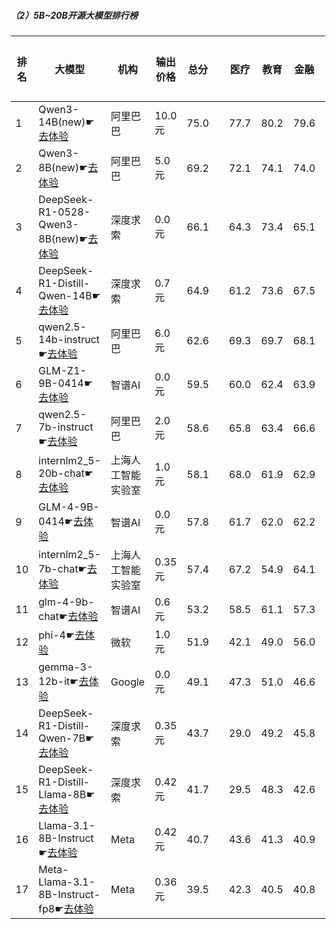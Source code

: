 ##### （2）5B~20B开源大模型排行榜
|排名|大模型|机构|输出价格|总分| |医疗|教育|金融|法律|行政公务|心理健康|推理与数学计算|语言与指令遵从|
|---|-----|---|-------|---|-|----|---|---|---|------|-------|-----------|------------|
|1|Qwen3-14B(new)☛[去体验](https://nonelinear.com/static/modelcompare.html?type=open-source)|阿里巴巴|10.0元|75.0| |        77.7|80.2|79.6|62.2|        73.3|68.8|        79.7|78.8|
|2|Qwen3-8B(new)☛[去体验](https://nonelinear.com/static/modelcompare.html?type=open-source)|阿里巴巴|5.0元|69.2| |        72.1|74.1|74.0|54.4|        53.3|71.8|        74.4|79.2|
|3|DeepSeek-R1-0528-Qwen3-8B(new)☛[去体验](https://nonelinear.com/static/modelcompare.html?type=open-source)|深度求索|0.0元|66.1| |        64.3|73.4|65.1|50.0|        76.7|57.9|        65.3|76.2|
|4|DeepSeek-R1-Distill-Qwen-14B☛[去体验](https://nonelinear.com/static/modelcompare.html?type=open-source)|深度求索|0.7元|64.9| |        61.2|73.6|67.5|40.2|        69.6|67.8|        67.2|72.1|
|5|qwen2.5-14b-instruct☛[去体验](https://nonelinear.com/static/modelcompare.html?type=open-source)|阿里巴巴|6.0元|62.6| |        69.3|69.7|68.1|45.4|        65.7|56.8|        53.1|73.1|
|6|GLM-Z1-9B-0414☛[去体验](https://nonelinear.com/static/modelcompare.html?type=open-source)|智谱AI|0.0元|59.5| |        60.0|62.4|63.9|31.5|        80.1|39.5|        69.1|69.7|
|7|qwen2.5-7b-instruct☛[去体验](https://nonelinear.com/static/modelcompare.html?type=open-source)|阿里巴巴|2.0元|58.6| |        65.8|63.4|66.6|41.8|        55.8|57.4|        47.8|70.1|
|8|internlm2_5-20b-chat☛[去体验](https://nonelinear.com/static/modelcompare.html?type=open-source)|上海人工智能实验室|1.0元|58.1| |        68.0|61.9|62.9|44.7|        58.6|54.5|        43.8|70.2|
|9|GLM-4-9B-0414☛[去体验](https://nonelinear.com/static/modelcompare.html?type=open-source)|智谱AI|0.0元|57.8| |        61.7|62.0|62.2|40.8|        57.5|57.1|        49.9|71.0|
|10|internlm2_5-7b-chat☛[去体验](https://nonelinear.com/static/modelcompare.html?type=open-source)|上海人工智能实验室|0.35元|57.4| |        67.2|54.9|64.1|43.1|        60.2|53.1|        46.9|70.1|
|11|glm-4-9b-chat☛[去体验](https://nonelinear.com/static/modelcompare.html?type=open-source)|智谱AI|0.6元|53.2| |        58.5|61.1|57.3|36.5|        55.2|52.1|        39.1|65.7|
|12|phi-4☛[去体验](https://nonelinear.com/static/modelcompare.html?type=open-source)|微软|1.0元|51.9| |        42.1|49.0|56.0|24.9|        68.0|47.6|        60.3|67.6|
|13|gemma-3-12b-it☛[去体验](https://nonelinear.com/static/modelcompare.html?type=open-source)|Google|0.0元|49.1| |        47.3|51.0|46.6|20.4|        61.9|41.4|        58.3|65.5|
|14|DeepSeek-R1-Distill-Qwen-7B☛[去体验](https://nonelinear.com/static/modelcompare.html?type=open-source)|深度求索|0.35元|43.7| |        29.0|49.2|45.8|19.2|        56.4|37.2|        54.5|58.4|
|15|DeepSeek-R1-Distill-Llama-8B☛[去体验](https://nonelinear.com/static/modelcompare.html?type=open-source)|深度求索|0.42元|41.7| |        29.5|48.3|42.6|20.3|        54.7|24.5|        52.7|61.0|
|16|Llama-3.1-8B-Instruct☛[去体验](https://nonelinear.com/static/modelcompare.html?type=open-source)|Meta|0.42元|40.7| |        43.6|41.3|40.9|21.3|        45.3|30.1|        42.3|60.6|
|17|Meta-Llama-3.1-8B-Instruct-fp8☛[去体验](https://nonelinear.com/static/modelcompare.html?type=open-source)|Meta|0.36元|39.5| |        42.3|40.5|40.8|19.5|        37.6|30.2|        44.1|61.1|
    
